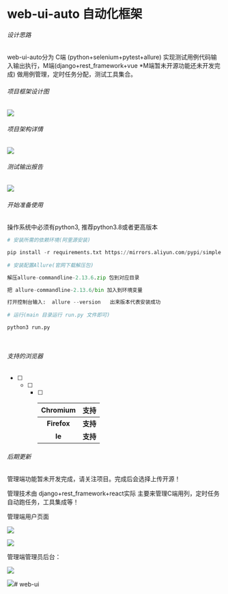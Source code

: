 # web-ui-auto 自动化框架

###### 设计思路

web-ui-auto分为 C端 (python+selenium+pytest+allure) 实现测试用例代码输入输出执行，M端(django+rest_framework+vue *M端暂未开源功能还未开发完成) 做用例管理，定时任务分配，测试工具集合。

###### 项目框架设计图

![](D:\My-Svn-oprject\github\web-ui-auto\doct\img\frame.png)

###### 项目架构详情

![](D:\My-Svn-oprject\github\web-ui-auto\doct\img\frameexplain.png)

###### 测试输出报告

![](D:\My-Svn-oprject\github\web-ui-auto\doct\img\testresult.png)

###### 开始准备使用

操作系统中必须有python3, 推荐python3.8或者更高版本



```python
# 安装所需的依赖环境(阿里源安装)

pip install -r requirements.txt https://mirrors.aliyun.com/pypi/simple  
    
# 安装配置Allure(官网下载解压包)

解压allure-commandline-2.13.6.zip 包到对应目录

把 allure-commandline-2.13.6/bin 加入到环境变量

打开控制台输入:  allure --version   出来版本代表安装成功
    
# 运行(main 目录运行 run.py 文件即可)

python3 run.py

  
```

###### 支持的浏览器

- [ ] - [ ] - [ ] | **Chromium** | 支持     |
      | :----------: | -------- |
      | **Firefox**  | **支持** |
      |    **Ie**    | **支持** |

###### 后期更新

管理端功能暂未开发完成，请关注项目。完成后会选择上传开源！



管理技术由 django+rest_framework+react实际 主要来管理C端用列，定时任务自动跑任务，工具集成等！



管理端用户页面



![](D:\My-Svn-oprject\github\web-ui-auto\doct\img\manage1.png)

![](D:\My-Svn-oprject\github\web-ui-auto\doct\img\manage2.png)



管理端管理员后台：

![](D:\My-Svn-oprject\github\web-ui-auto\doct\img\admin1.png)



![](D:\My-Svn-oprject\github\web-ui-auto\doct\img\admin2.png)# web-ui
